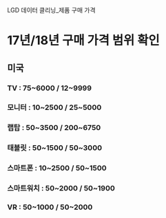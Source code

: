 LGD 데이터 클리닝_제품 구매 가격


# 17년/18년 구매 가격 범위 확인
## 미국
### TV : 75~6000 / 12~9999
### 모니터 : 10~2500 / 25~5000
### 랩탑 : 50~3500 / 200~6750
### 태블릿 : 50~1500 / 50~3000
### 스마트폰 : 10~2500 / 50~1500
### 스마트워치 : 50~2000 / 50~1900
### VR : 50~1000 / 50~2000